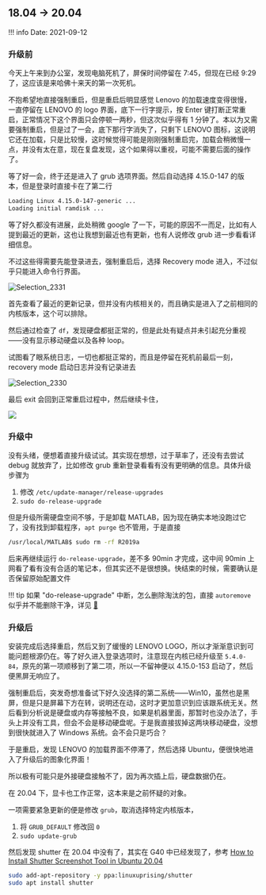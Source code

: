 ## 18.04 -> 20.04

!!! info
    Date: 2021-09-12

### 升级前

今天上午来到办公室，发现电脑死机了，屏保时间停留在 7:45，但现在已经 9:29 了，这应该是来哈佛十来天的第一次死机。

不抱希望地直接强制重启，但是重启后明显感觉 Lenovo 的加载速度变得很慢，一直停留在 LENOVO 的 logo 界面，底下一行字提示，按 Enter 键打断正常重启，正常情况下这个界面只会停顿一两秒，但这次似乎得有 1 分钟了。本以为又需要强制重启，但是过了一会，底下那行字消失了，只剩下 LENOVO 图标，这说明它还在加载，只是比较慢，这时候觉得可能是刚刚强制重启完，加载会稍微慢一点，并没有太在意，现在复盘发现，这个如果得以重视，可能不需要后面的操作了。

等了好一会，终于还是进入了 grub 选项界面。然后自动选择 4.15.0-147 的版本，但是登录时直接卡在了第二行

```bash
Loading Linux 4.15.0-147-generic ...
Loading initial ramdisk ...
```

等了好久都没有进展，此处稍微 google 了一下，可能的原因不一而足，比如有人提到最近的更新，这也让我想到最近也有更新，也有人说修改 grub 进一步看看详细信息。

不过这些得需要先能登录进去，强制重启后，选择 Recovery mode 进入，不过似乎只能进入命令行界面。

![Selection_2331](https://user-images.githubusercontent.com/13688320/133000989-b362bb5c-b424-4426-9859-5897f72778f2.png)

首先查看了最近的更新记录，但并没有内核相关的，而且确实是进入了之前相同的内核版本，这个可以排除。

然后通过检查了 `df`，发现硬盘都挺正常的，但是此处有疑点并未引起充分重视——没有显示移动硬盘以及各种 loop。

试图看了眼系统日志，一切也都挺正常的，而且是停留在死机前最后一刻，recovery mode 启动日志并没有记录进去

![Selection_2330](https://user-images.githubusercontent.com/13688320/133000774-2f818eff-130b-4839-a7af-36841dcbe93c.png)

最后 exit 会回到正常重启过程中，然后继续卡住，

![](https://user-images.githubusercontent.com/13688320/133001895-90706f2f-ffdd-4a58-87e8-1548cb44d104.png)

### 升级中

没有头绪，便想着直接升级试试。其实现在想想，过于草率了，还没有去尝试 debug 就放弃了，比如修改 grub 重新登录看看有没有更明确的信息。具体升级步骤为

1. 修改 `/etc/update-manager/release-upgrades` 
2. `sudo do-release-upgrade`

但是升级所需硬盘空间不够，于是卸载 MATLAB，因为现在确实本地没跑过它了，没有找到卸载程序，`apt purge` 也不管用，于是直接

```bash
/usr/local/MATLAB$ sudo rm -rf R2019a
```

后来再继续运行 `do-release-upgrade`，差不多 90min 才完成，这中间 90min 上网看了看有没有合适的笔记本，但其实还不是很想换。快结束的时候，需要确认是否保留原始配置文件

!!! tip
    如果 "do-release-upgrade" 中断，怎么删除淘汰的包，直接 `autoremove` 似乎并不能删除干净，详见 [:link:](https://askubuntu.com/questions/539235/how-to-remove-obsolete-packages-after-failed-release-upgrade-via-do-release-upgr)

### 升级后

安装完成后选择重启，然后又到了缓慢的 LENOVO LOGO，所以才渐渐意识到可能问题根源仍在。等了好久进入登录选项时，注意现在内核已经升级至 `5.4.0-84`，原先的第一项顺移到了第二项，所以一不留神便以 4.15.0-153 启动了，然后便黑屏无响应了。

强制重启后，突发奇想准备试下好久没选择的第二系统——Win10，虽然也是黑屏，但是只是屏幕下方在转，说明还在动，这时才更加意识到应该跟系统无关。然后看到分析说是硬盘或内存等接触不良，如果是机器里面，那暂时也没办法了，手头上并没有工具，但会不会是移动硬盘呢。于是我直接拔掉这两块移动硬盘，没想到很快就进入了 Windows 系统。会不会只是巧合？

于是重启，发现 LENOVO 的加载界面不停滞了，然后选择 Ubuntu，便很快地进入了升级后的图象化界面！

所以极有可能只是外接硬盘接触不了，因为再次插上后，硬盘数据仍在。

在 20.04 下，显卡也工作正常，这本来是之前怀疑的对象。

一项需要紧急更新的便是修改 `grub`，取消选择特定内核版本，

1. 将 `GRUB_DEFAULT` 修改回 `0`
2. `sudo update-grub`

然后发现 shutter 在 20.04 中没有了，其实在 G40 中已经发现了，参考 [How to Install Shutter Screenshot Tool in Ubuntu 20.04](https://itsfoss.com/install-shutter-ubuntu/)

```bash
sudo add-apt-repository -y ppa:linuxuprising/shutter
sudo apt install shutter
```

